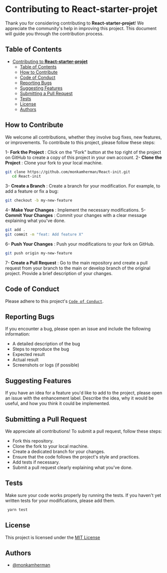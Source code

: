 # Contributing to **React-starter-projet**

Thank you for considering contributing to **React-starter-projet**! We appreciate the community's help in improving this project. This document will guide you through the contribution process.

## Table of Contents

- [Contributing to **React-starter-projet**](#contributing-to-react-starter-projet)
  - [Table of Contents](#table-of-contents)
  - [How to Contribute](#how-to-contribute)
  - [Code of Conduct](#code-of-conduct)
  - [Reporting Bugs](#reporting-bugs)
  - [Suggesting Features](#suggesting-features)
  - [Submitting a Pull Request](#submitting-a-pull-request)
  - [Tests](#tests)
  - [License](#license)
  - [Authors](#authors)

## How to Contribute

We welcome all contributions, whether they involve bug fixes, new features, or improvements. To contribute to this project, please follow these steps:

1- **Fork the Project** : Click on the "Fork" button at the top right of the project on GitHub to create a copy of this project in your own account.
2- **Clone the Project** : Clone your fork to your local machine.

```bash
git clone https://github.com/monkamherman/React-init.git
   cd React-init
```

3- **Create a Branch** : Create a branch for your modification. For example, to add a feature or fix a bug:

```bash
git checkout -b my-new-feature
```

4- **Make Your Changes** : Implement the necessary modifications.
5- **Commit Your Changes** : Commit your changes with a clear message explaining what you've done.

```bash
git add .
git commit -m "feat: Add feature X"
```

6- **Push Your Changes** : Push your modifications to your fork on GitHub.

```bash
git push origin my-new-feature
```

7- **Create a Pull Request** : Go to the main repository and create a pull request from your branch to the main or develop branch of the original project. Provide a brief description of your changes.

## Code of Conduct

Please adhere to this project's [`Code of Conduct`](./CODE_OF_CONDUCT.md).

## Reporting Bugs

If you encounter a bug, please open an issue and include the following information:

- A detailed description of the bug
- Steps to reproduce the bug
- Expected result
- Actual result
- Screenshots or logs (if possible)

## Suggesting Features

If you have an idea for a feature you'd like to add to the project, please open an issue with the enhancement label. Describe the idea, why it would be useful, and how you think it could be implemented.

## Submitting a Pull Request

We appreciate all contributions! To submit a pull request, follow these steps:

- Fork this repository.
- Clone the fork to your local machine.
- Create a dedicated branch for your changes.
- Ensure that the code follows the project's style and practices.
- Add tests if necessary.
- Submit a pull request clearly explaining what you've done.

## Tests

Make sure your code works properly by running the tests. If you haven't yet written tests for your modifications, please add them.

```bash
 yarn test
```

## License

This project is licensed under the [MIT License](https://choosealicense.com/licenses/mit/)

## Authors

- [@monkamherman](https://github.com/monkamherman)

